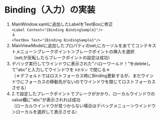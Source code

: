 # Binding（入力）の実装

1. MainWindow.xamlに追加したLabelをTextBoxに修正<br/>`<Label Content="{Binding BindingSample}"/>`<br/>↓<br/>`<TextBox Text="{Binding BindingSample}"/>`<br/>
2. MainViewModelに追加したプロパティのset;にカーソルをあててコンテキストメニュー＞ブレークポイント＞ブレークポイントの挿入を選択<br/>（set;が反転したらブレークポイントの設定は成功）
3. デバッグ実行してウインドウに表示された"ハローワールド！"をdeleteして"abc"と入力してウインドウを `Xボタン` で閉じる＊<br/>（＊デフォルトではロストフォーカス時にBinding更新するが、まだウインドウにフォーカスの移動先がないのでウインドウを閉じてロストフォーカスさせる）
4. 2.で設定したブレークポイントでブレークがかかり、ローカルウインドウのvalue欄に"abc"が表示されれば成功<br/>
（ローカルウインドウが見つからない場合はデバッグメニュー＞ウインドウ＞ローカルを選択して表示させる）<br/>

